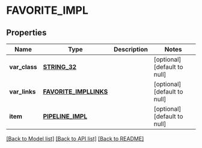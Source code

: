 # FAVORITE_IMPL

## Properties
Name | Type | Description | Notes
------------ | ------------- | ------------- | -------------
**var_class** | [**STRING_32**](STRING_32.md) |  | [optional] [default to null]
**var_links** | [**FAVORITE_IMPLLINKS**](FavoriteImpllinks.md) |  | [optional] [default to null]
**item** | [**PIPELINE_IMPL**](PipelineImpl.md) |  | [optional] [default to null]

[[Back to Model list]](../README.md#documentation-for-models) [[Back to API list]](../README.md#documentation-for-api-endpoints) [[Back to README]](../README.md)


